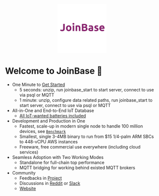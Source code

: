 <div align="center">
<a href="https://joinbase.io"><img src="https://github.com/open-joinbase/.github/blob/main/profile/joinbase_icon.png?raw=true" alt="JoinBase"></a>
</div>

# Welcome to JoinBase :clap:

* One Minute to [Get Started](https://joinbase.io/docs/getting-started/quick-start-enterprise/)
  + 5 seconds: unzip, run joinbase_start to start server, connect to use via psql or MQTT
  + 1 minute: unzip, configure data related paths, run joinbase_start to start server, connect to use via psql or MQTT
* All-in-One and End-to-End IoT Database
  + [All IoT-wanted batteries included](https://joinbase.io/docs/getting-started/introduction/)
* Development and Production in One
  + Fastest, scale-up in modern single node to handle 100 million devices, see [`Benchmark`](https://joinbase.io/benchmark/)
  + Smallest, single 3-4MB binary to run from $15 1/4-palm ARM SBCs to 448-vCPU AWS instances
  + Freeware, free commercial use everywhere (including cloud services)
* Seamless Adoption with Two Working Modes
  + Standalone for full-chain top performance  
  + MQTT bridging for working behind existed MQTT brokers
* Community
  + Feedbacks in [Project](https://github.com/open-joinbase/JoinBase)
  + Discussions in [Reddit](https://www.reddit.com/r/joinbase/) or [Slack](https://joinbaseworkspace.slack.com/join/shared_invite/zt-1bizmnl2c-HaXl93gZ5Hnm_ukDAotZzg)
  + [Website](https://joinbase.io)
